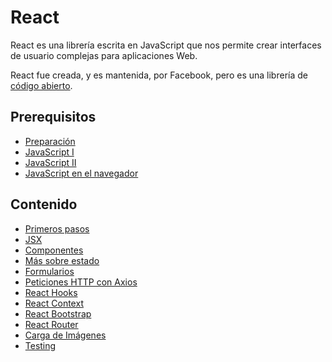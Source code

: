 # React

React es una librería escrita en JavaScript que nos permite crear interfaces de usuario complejas para aplicaciones Web.

React fue creada, y es mantenida, por Facebook, pero es una librería de [código abierto](https://github.com/facebook/react).

## Prerequisitos

* [Preparación](../preparacion/)
* [JavaScript I](../javascript-i/)
* [JavaScript II](../javascript-ii/)
* [JavaScript en el navegador](../javascript-browser/)

## Contenido

* [Primeros pasos](primeros-pasos.md)
* [JSX](jsx.md)
* [Componentes](componentes.md)
* [Más sobre estado](mas-sobre-estado.md)
* [Formularios](formularios.md)
* [Peticiones HTTP con Axios](peticiones-http-con-axios.md)
* [React Hooks](react-hooks.md)
* [React Context](context.md)
* [React Bootstrap](react-bootstrap.md)
* [React Router](react-router.md)
* [Carga de Imágenes](carga-de-imagenes.md)
* [Testing](testing.md)
